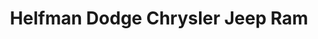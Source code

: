 ---
title: "Helfman Dodge Chrysler Jeep Ram"
url: /houston/helfman-dodge-chrysler-jeep-ram/
shop: Autohaus
---